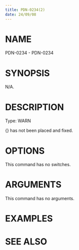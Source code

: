 ```yaml
---
title: PDN-0234(2)
date: 24/09/08
---
```


# NAME

PDN-0234 - PDN-0234

# SYNOPSIS

N/A.

# DESCRIPTION

Type: WARN

{} has not been placed and fixed.

# OPTIONS

This command has no switches.

# ARGUMENTS

This command has no arguments.

# EXAMPLES

# SEE ALSO
